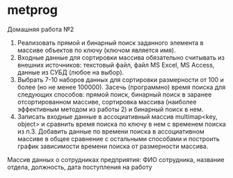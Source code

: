 # metprog
Домашняя работа №2
1) Реализовать прямой и бинарный поиск заданного элемента в массиве объектов по ключу (ключом является имя).
2) Входные данные для сортировки массива обязательно считывать из внешних источников: текстовый файл, файл MS Excel, MS Access, данные из СУБД (любое на выбор).
3) Выбрать 7-10 наборов данных для сортировки размерности от 100 и более (но не менее 100000). Засечь (программно) время поиска для следующих способов: прямой поиск, бинарный поиск в заранее отсортированном массиве, сортировка массива (наиболее эффективным методом из работы 2) и бинарный поиск в нем.
4) Записать входные данные в ассоциативный массив multimap<key, object> и сравнить время поиска по ключу в нем с временем поиска из п.3. Добавить данные по времени поиска в ассоциативном массиве в
общее сравнение с остальными способами и построить график зависимости времени поиска от размерности массива.

Массив данных о сотрудниках предприятия: ФИО сотрудника, название отдела, должность, дата поступления на работу
